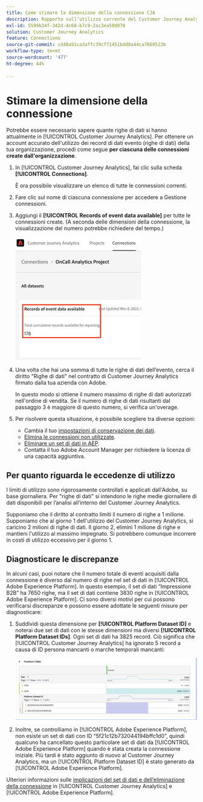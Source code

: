 ```yaml
---
title: Come stimare la dimensione della connessione CJA
description: Rapporto sull’utilizzo corrente del Customer Journey Analytics
exl-id: 5599b34f-342d-4c68-b7c9-2ac3ea50d078
solution: Customer Journey Analytics
feature: Connections
source-git-commit: cd48a91ca3affc39cf71451bdd8a44ca7669523b
workflow-type: tm+mt
source-wordcount: '477'
ht-degree: 44%

---
```


# Stimare la dimensione della connessione

Potrebbe essere necessario sapere quante righe di dati si hanno attualmente in [!UICONTROL Customer Journey Analytics]. Per ottenere un account accurato dell&#39;utilizzo dei record di dati evento (righe di dati) della tua organizzazione, procedi come segue **per ciascuna delle connessioni create dall&#39;organizzazione**.

1. In [!UICONTROL Customer Journey Analytics], fai clic sulla scheda **[!UICONTROL Connections]**.

   È ora possibile visualizzare un elenco di tutte le connessioni correnti.

1. Fare clic sul nome di ciascuna connessione per accedere a Gestione connessioni.

1. Aggiungi il **[!UICONTROL Records of event data available]** per tutte le connessioni create. (A seconda delle dimensioni della connessione, la visualizzazione del numero potrebbe richiedere del tempo.)

   ![dati evento](assets/event-data.png)

1. Una volta che hai una somma di tutte le righe di dati dell’evento, cerca il diritto &quot;Righe di dati&quot; nel contratto di Customer Journey Analytics firmato dalla tua azienda con Adobe.

   In questo modo si ottiene il numero massimo di righe di dati autorizzati nell&#39;ordine di vendita. Se il numero di righe di dati risultanti dal passaggio 3 è maggiore di questo numero, si verifica un&#39;overage.

1. Per risolvere questa situazione, è possibile scegliere tra diverse opzioni:

   * Cambia il tuo [impostazioni di conservazione dei dati](https://experienceleague.adobe.com/docs/analytics-platform/using/cja-connections/manage-connections.html?lang=it#set-rolling-window-for-connection-data-retention).
   * [Elimina le connessioni non utilizzate](https://experienceleague.adobe.com/docs/analytics-platform/using/cja-overview/cja-faq.html?lang=it#implications-of-deleting-data-components).
   * [Eliminare un set di dati in AEP](https://experienceleague.adobe.com/docs/analytics-platform/using/cja-overview/cja-faq.html?lang=en#implications-of-deleting-data-components).
   * Contatta il tuo Adobe Account Manager per richiedere la licenza di una capacità aggiuntiva.

## Per quanto riguarda le eccedenze di utilizzo

I limiti di utilizzo sono rigorosamente controllati e applicati dall&#39;Adobe, su base giornaliera. Per &quot;righe di dati&quot; si intendono le righe medie giornaliere di dati disponibili per l’analisi all’interno del Customer Journey Analytics.

Supponiamo che il diritto al contratto limiti il numero di righe a 1 milione. Supponiamo che al giorno 1 dell&#39;utilizzo del Customer Journey Analytics, si caricino 2 milioni di righe di dati. Il giorno 2, elimini 1 milione di righe e mantieni l&#39;utilizzo al massimo impegnato. Si potrebbero comunque incorrere in costi di utilizzo eccessivo per il giorno 1.

## Diagnosticare le discrepanze

In alcuni casi, puoi notare che il numero totale di eventi acquisiti dalla connessione è diverso dal numero di righe nel set di dati in [!UICONTROL Adobe Experience Platform]. In questo esempio, il set di dati “Impressione B2B” ha 7650 righe, ma il set di dati contiene 3830 righe in [!UICONTROL Adobe Experience Platform]. Ci sono diversi motivi per cui possono verificarsi discrepanze e possono essere adottate le seguenti misure per diagnosticare:

1. Suddividi questa dimensione per **[!UICONTROL Platform Dataset ID]** e noterai due set di dati con le stesse dimensioni ma diversi **[!UICONTROL Platform Dataset IDs]**. Ogni set di dati ha 3825 record. Ciò significa che [!UICONTROL Customer Journey Analytics] ha ignorato 5 record a causa di ID persona mancanti o marche temporali mancanti:

   ![raggruppamento](assets/data-size2.png)

1. Inoltre, se controlliamo in [!UICONTROL Adobe Experience Platform], non esiste un set di dati con ID “5f21c12b732044194bffc1d0”, quindi qualcuno ha cancellato questo particolare set di dati da [!UICONTROL Adobe Experience Platform] quando è stata creata la connessione iniziale. Più tardi è stato aggiunto di nuovo al Customer Journey Analytics, ma un [!UICONTROL Platform Dataset ID] è stato generato da [!UICONTROL Adobe Experience Platform].

Ulteriori informazioni sulle [implicazioni del set di dati e dell’eliminazione della connessione](https://experienceleague.adobe.com/docs/analytics-platform/using/cja-overview/cja-faq.html?lang=en#implications-of-deleting-data-components) in [!UICONTROL Customer Journey Analytics] e [!UICONTROL Adobe Experience Platform].
